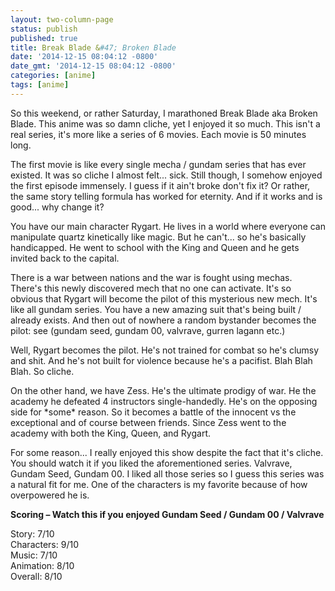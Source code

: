 ```yaml
---
layout: two-column-page
status: publish
published: true
title: Break Blade &#47; Broken Blade
date: '2014-12-15 08:04:12 -0800'
date_gmt: '2014-12-15 08:04:12 -0800'
categories: [anime]
tags: [anime]
---
```

<p>So this weekend, or rather Saturday, I marathoned Break Blade aka Broken Blade. This anime was so damn cliche, yet I enjoyed it so much. This isn't a real series, it's more like a series of 6 movies. Each movie is 50 minutes long.</p>
<p>The first movie is like every single mecha &#47; gundam series that has ever existed. It was so cliche I almost felt... sick. Still though, I somehow enjoyed the first episode immensely. I guess if it ain't broke don't fix it? Or rather, the same story telling formula has worked for eternity. And if it works and is good... why change it?</p>
<p>You have our main character Rygart. He lives in a world where everyone can manipulate quartz kinetically like magic. But he can't... so he's basically handicapped. He went to school with the King and Queen and he gets invited back to the capital.</p>
<p>There is a war between nations and the war is fought using mechas. There's this newly discovered mech that no one can activate. It's so obvious that Rygart will become the pilot of this mysterious new mech. It's like all gundam series. You have a new amazing suit that's being built &#47; already exists. And then out of nowhere a random bystander becomes the pilot: see (gundam seed, gundam 00, valvrave, gurren lagann etc.)</p>
<p>Well, Rygart becomes the pilot. He's not trained for combat so he's clumsy and shit. And he's not built for violence because he's a pacifist. Blah Blah Blah. So cliche.</p>
<p>On the other hand, we have Zess. He's the ultimate prodigy of war. He the academy he defeated 4 instructors single-handedly. He's on the opposing side for *some* reason. So it becomes a battle of the innocent vs the exceptional and of course between friends. Since Zess went to the academy with both the King, Queen, and Rygart.</p>
<p>For some reason... I really enjoyed this show despite the fact that it's cliche. You should watch it if you liked the aforementioned series. Valvrave, Gundam Seed, Gundam 00. I liked all those series so I guess this series was a natural fit for me. One of the characters is my favorite because of how overpowered he is.</p>
<p><strong>Scoring &ndash; Watch this if you enjoyed Gundam Seed &#47; Gundam 00 &#47; Valvrave<br />
</strong></p>
<p>Story: 7&#47;10<br />
Characters: 9&#47;10<br />
Music: 7&#47;10<br />
Animation: 8&#47;10<br />
Overall: 8&#47;10</p>
